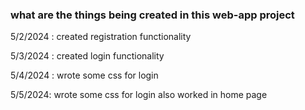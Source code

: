 ### what are the things being created in this web-app project

5/2/2024 : created registration functionality

5/3/2024 : created login functionality 

5/4/2024 : wrote some css for login

5/5/2024: wrote some css for login also worked in home page
